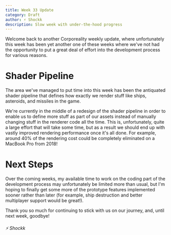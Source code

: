 ```yaml
---
title: Week 33 Update
category: Draft
author: ⚡ Shockk
description: Slow week with under-the-hood progress
---
```


Welcome back to another Corporeality weekly update, where unfortunately this week has been yet another one of these weeks where we've not had the opportunity to put a great deal of effort into the development process for various reasons.

# Shader Pipeline

The area we've managed to put time into this week has been the antiquated shader pipeline that defines how exactly we render stuff like ships, asteroids, and missiles in the game.

We're currently in the middle of a redesign of the shader pipeline in order to enable us to define more stuff as part of our assets instead of manually changing stuff in the renderer code all the time. This is, unfortunately, quite a large effort that will take some time, but as a result we should end up with vastly improved rendering performance once it's all done. For example, around 40% of the rendering cost could be completely eliminated on a MacBook Pro from 2018!

# Next Steps

Over the coming weeks, my available time to work on the coding part of the development process may unfortunately be limited more than usual, but I'm hoping to finally get some more of the prototype features implemented sooner rather than later (for example, ship destruction and better multiplayer support would be great!).

Thank you so much for continuing to stick with us on our journey, and, until next week, goodbye!

###### ⚡ Shockk
